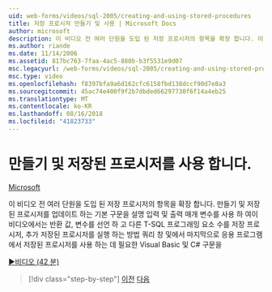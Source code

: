 ```yaml
---
uid: web-forms/videos/sql-2005/creating-and-using-stored-procedures
title: 저장 프로시저 만들기 및 사용 | Microsoft Docs
author: microsoft
description: 이 비디오 전 여러 단원을 도입 된 저장 프로시저의 항목을 확장 합니다. 이 비디오를 만들고 업데이트 하는 기본 구문을 설명 하는 중...
ms.author: riande
ms.date: 11/14/2006
ms.assetid: 817bc763-7faa-4ac5-880b-b3f5531e9d07
msc.legacyurl: /web-forms/videos/sql-2005/creating-and-using-stored-procedures
msc.type: video
ms.openlocfilehash: f8397bfa9a6d162cfc6158fbd138dccf90d7e8a3
ms.sourcegitcommit: 45ac74e400f9f2b7dbded66297730f6f14a4eb25
ms.translationtype: MT
ms.contentlocale: ko-KR
ms.lasthandoff: 08/16/2018
ms.locfileid: "41823733"
---
```

<a name="creating-and-using-stored-procedures"></a>만들기 및 저장된 프로시저를 사용 합니다.
====================
[Microsoft](https://github.com/microsoft)

이 비디오 전 여러 단원을 도입 된 저장 프로시저의 항목을 확장 합니다. 만들기 및 저장된 프로시저를 업데이트 하는 기본 구문을 설명 입력 및 출력 매개 변수를 사용 하 여이 비디오에서는 반환 값, 변수를 선언 하 고 다른 T-SQL 프로그래밍 요소 수를 저장 프로시저, 추가 저장된 프로시저를 실행 하는 방법 쿼리 창 및에서 마지막으로 응용 프로그램에서 저장된 프로시저를 사용 하는 데 필요한 Visual Basic 및 C# 구문을

[&#9654;비디오 (42 분)](https://channel9.msdn.com/Blogs/ASP-NET-Site-Videos/creating-and-using-stored-procedures)

> [!div class="step-by-step"]
> [이전](building-and-customizing-reports-in-business-intelligence-development-studio.md)
> [다음](enabling-full-text-search-in-your-text-data.md)
